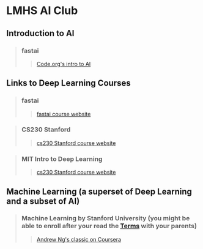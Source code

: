 # LMHS AI Club 

## Introduction to AI
> ### fastai
>> [Code.org's intro to AI](https://code.org/ai)


## Links to Deep Learning Courses 
> ### fastai
>> [fastai course website](https://course.fast.ai/)

> ### CS230 Stanford
>> [cs230 Stanford course website](https://cs230.stanford.edu/)

> ### MIT Intro to Deep Learning
>> [cs230 Stanford course website](http://introtodeeplearning.com/)

## Machine Learning (a superset of Deep Learning and a subset of AI)
> ### Machine Learning by Stanford University (you might be able to enroll after your read the [Terms](https://www.coursera.org/about/terms) with your parents)
>> [Andrew Ng's classic on Coursera](https://www.coursera.org/learn/machine-learning)

